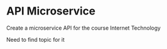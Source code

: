 # API Microservice

Create a microservice API for the course Internet Technology

Need to find topic for it